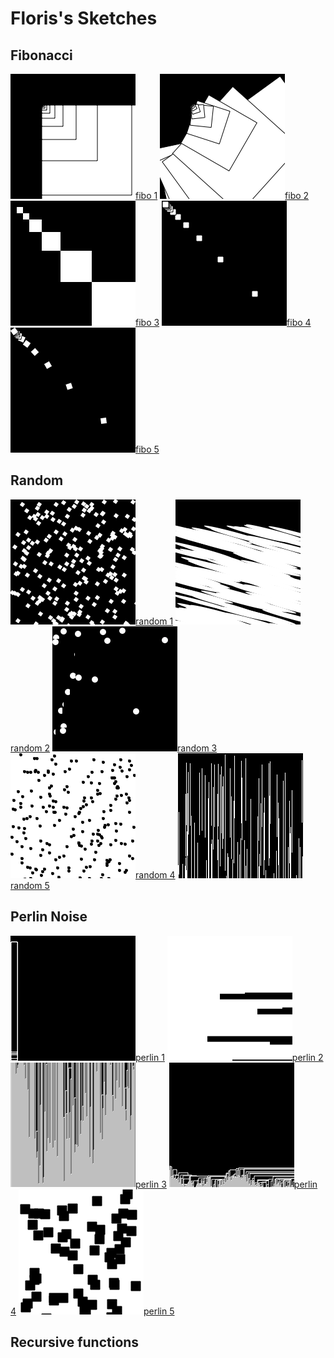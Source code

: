 # Floris's Sketches

## Fibonacci
![](Floris/fibo_1.png)[fibo 1](Floris/fibo_1.pv)
![](Floris/fibo_2.png)[fibo 2](Floris/fibo_2.pv)
![](Floris/fibo_3.png)[fibo 3](Floris/fibo_3.pv)
![](Floris/fibo_4.png)[fibo 4](Floris/fibo_4.pv)
![](Floris/fibo_5.png)[fibo 5](Floris/fibo_5.pv)

## Random
![](Floris/random_1.png)[random 1](Floris/random_1.pv)
![](Floris/random_2.png)[random 2](Floris/random_2.pv)
![](Floris/random_3.png)[random 3](Floris/random_3.pv)
![](Floris/random_4.png)[random 4](Floris/random_4.pv)
![](Floris/random_5.png)[random 5](Floris/random_5.pv)

## Perlin Noise
![](Floris/perlin_1.png)[perlin 1](Floris/perlin_1.pv)
![](Floris/perlin_2.png)[perlin 2](Floris/perlin_2.pv)
![](Floris/perlin_3.png)[perlin 3](Floris/perlin_3.pv)
![](Floris/perlin_4.png)[perlin 4](Floris/perlin_4.pv)
![](Floris/perlin_7.png)[perlin 5](Floris/perlin_5.pv)

## Recursive functions
            
